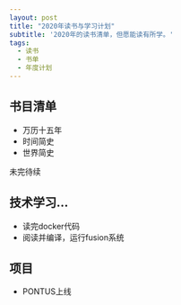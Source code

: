 ```yaml
---
layout: post
title: "2020年读书与学习计划"
subtitle: '2020年的读书清单，但愿能读有所学。'
tags:
  - 读书
  - 书单
  - 年度计划
---
```


## 书目清单

- 万历十五年
- 时间简史
- 世界简史

未完待续

## 技术学习...

- 读完docker代码
- 阅读并编译，运行fusion系统

## 项目

- PONTUS上线



